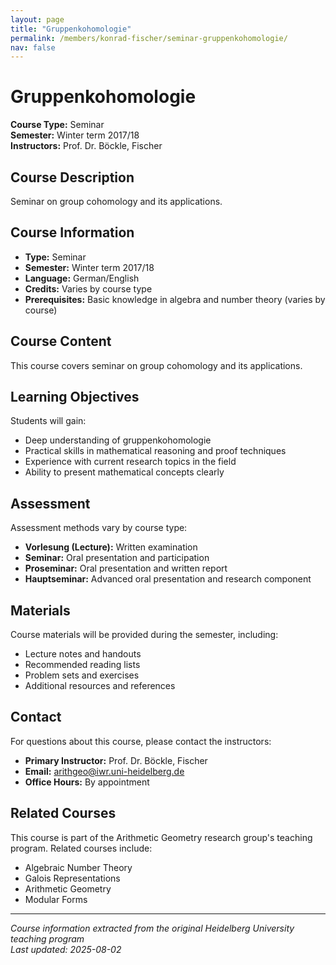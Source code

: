 ```yaml
---
layout: page
title: "Gruppenkohomologie"
permalink: /members/konrad-fischer/seminar-gruppenkohomologie/
nav: false
---
```


# Gruppenkohomologie

**Course Type:** Seminar  
**Semester:** Winter term 2017/18  
**Instructors:** Prof. Dr. Böckle, Fischer

## Course Description

Seminar on group cohomology and its applications.

## Course Information

- **Type:** Seminar
- **Semester:** Winter term 2017/18
- **Language:** German/English
- **Credits:** Varies by course type
- **Prerequisites:** Basic knowledge in algebra and number theory (varies by course)

## Course Content

This course covers seminar on group cohomology and its applications.

## Learning Objectives

Students will gain:
- Deep understanding of gruppenkohomologie
- Practical skills in mathematical reasoning and proof techniques
- Experience with current research topics in the field
- Ability to present mathematical concepts clearly

## Assessment

Assessment methods vary by course type:
- **Vorlesung (Lecture):** Written examination
- **Seminar:** Oral presentation and participation
- **Proseminar:** Oral presentation and written report
- **Hauptseminar:** Advanced oral presentation and research component

## Materials

Course materials will be provided during the semester, including:
- Lecture notes and handouts
- Recommended reading lists
- Problem sets and exercises
- Additional resources and references

## Contact

For questions about this course, please contact the instructors:
- **Primary Instructor:** Prof. Dr. Böckle, Fischer
- **Email:** arithgeo@iwr.uni-heidelberg.de
- **Office Hours:** By appointment

## Related Courses

This course is part of the Arithmetic Geometry research group's teaching program. Related courses include:
- Algebraic Number Theory
- Galois Representations
- Arithmetic Geometry
- Modular Forms

---

*Course information extracted from the original Heidelberg University teaching program*  
*Last updated: 2025-08-02*
